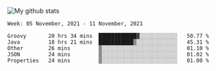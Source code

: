 ![My github stats](https://github-readme-stats.vercel.app/api?username=romvoid95&theme=gruvbox&include_all_commits=true&show_icons=true")

<!--START_SECTION:waka-->
```text
Week: 05 November, 2021 - 11 November, 2021

Groovy       20 hrs 34 mins  ████████████▓░░░░░░░░░░░░   50.77 % 
Java         18 hrs 21 mins  ███████████▒░░░░░░░░░░░░░   45.31 % 
Other        26 mins         ▒░░░░░░░░░░░░░░░░░░░░░░░░   01.10 % 
JSON         24 mins         ▒░░░░░░░░░░░░░░░░░░░░░░░░   01.02 % 
Properties   24 mins         ▒░░░░░░░░░░░░░░░░░░░░░░░░   01.00 % 
```
<!--END_SECTION:waka-->
